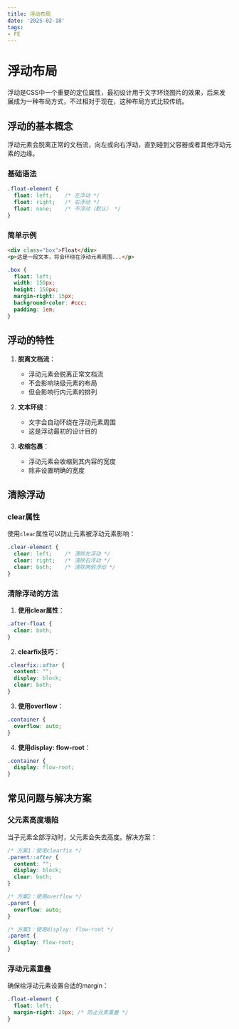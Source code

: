 ```yaml
---
title: 浮动布局
date: '2025-02-18'
tags:
- FE
---
```


# 浮动布局

浮动是CSS中一个重要的定位属性，最初设计用于文字环绕图片的效果，后来发展成为一种布局方式，不过相对于现在，这种布局方式比较传统。

## 浮动的基本概念

浮动元素会脱离正常的文档流，向左或向右浮动，直到碰到父容器或者其他浮动元素的边缘。

### 基础语法

```css
.float-element {
  float: left;    /* 左浮动 */
  float: right;   /* 右浮动 */
  float: none;    /* 不浮动（默认） */
}
```

### 简单示例

```html
<div class="box">Float</div>
<p>这是一段文本，将会环绕在浮动元素周围...</p>
```

```css
.box {
  float: left;
  width: 150px;
  height: 150px;
  margin-right: 15px;
  background-color: #ccc;
  padding: 1em;
}
```

## 浮动的特性

1. **脱离文档流**：
   - 浮动元素会脱离正常文档流
   - 不会影响块级元素的布局
   - 但会影响行内元素的排列

2. **文本环绕**：
   - 文字会自动环绕在浮动元素周围
   - 这是浮动最初的设计目的

3. **收缩包裹**：
   - 浮动元素会收缩到其内容的宽度
   - 除非设置明确的宽度

## 清除浮动

### clear属性

使用`clear`属性可以防止元素被浮动元素影响：

```css
.clear-element {
  clear: left;    /* 清除左浮动 */
  clear: right;   /* 清除右浮动 */
  clear: both;    /* 清除两侧浮动 */
}
```

### 清除浮动的方法

1. **使用clear属性**：
```css
.after-float {
  clear: both;
}
```

2. **clearfix技巧**：
```css
.clearfix::after {
  content: "";
  display: block;
  clear: both;
}
```

3. **使用overflow**：
```css
.container {
  overflow: auto;
}
```

4. **使用display: flow-root**：
```css
.container {
  display: flow-root;
}
```

## 常见问题与解决方案

### 父元素高度塌陷

当子元素全部浮动时，父元素会失去高度。解决方案：

```css
/* 方案1：使用clearfix */
.parent::after {
  content: "";
  display: block;
  clear: both;
}

/* 方案2：使用overflow */
.parent {
  overflow: auto;
}

/* 方案3：使用display: flow-root */
.parent {
  display: flow-root;
}
```

### 浮动元素重叠

确保给浮动元素设置合适的margin：

```css
.float-element {
  float: left;
  margin-right: 20px; /* 防止元素重叠 */
}
```